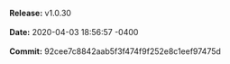 **Release:** 
v1.0.30
<br><br>**Date:** 
2020-04-03 18:56:57 -0400
<br><br>**Commit:** 
92cee7c8842aab5f3f474f9f252e8c1eef97475d
